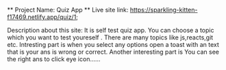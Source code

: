 ** Project Name: Quiz App
** Live site link: https://sparkling-kitten-f17469.netlify.app/quiz/1;


Description about this site: It is self test quiz app. You can choose a topic which you want to test youreself . There are many topics like js,reacts,git etc. Intresting part is when you select any options open a toast with an text that is your ans is  wrong or correct. Another interesting part is You can see the right ans to click eye icon......
